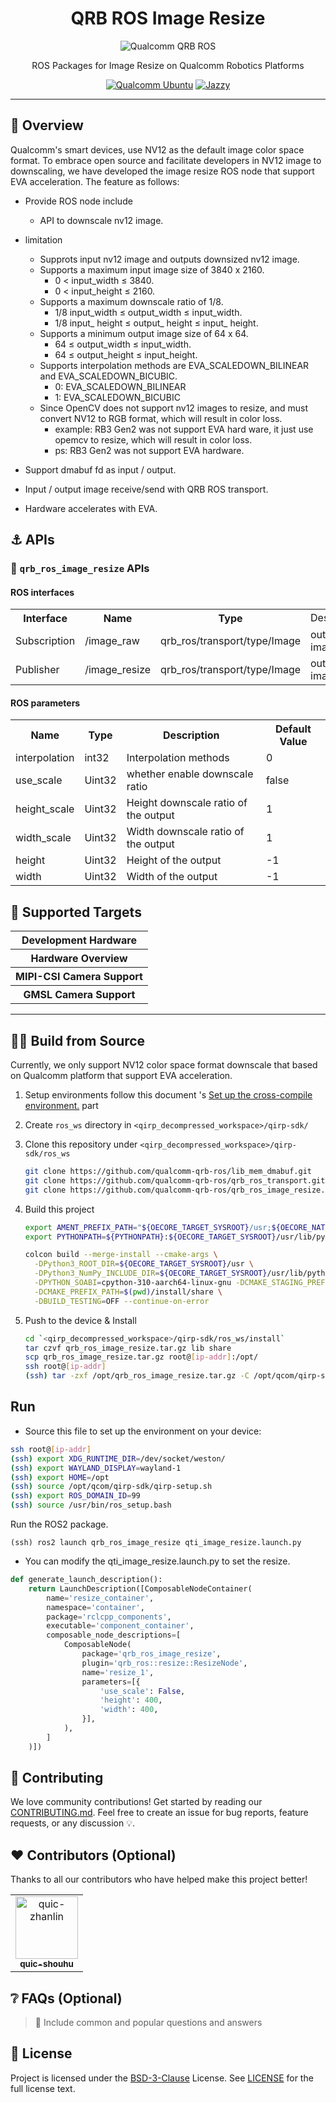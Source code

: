 <div align="center">
  <h1>QRB ROS Image Resize</h1>
  <p align="center">
    <img src="https://s7d1.scene7.com/is/image/dmqualcommprod/rb3gen2-dev-kits-hero-7" alt="Qualcomm QRB ROS" title="Qualcomm QRB ROS" />
  </p>
  <p>ROS Packages for Image Resize on Qualcomm Robotics Platforms</p>
  <a href="https://ubuntu.com/download/qualcomm-iot" target="_blank"><img src="https://img.shields.io/badge/Qualcomm%20Ubuntu-E95420?style=for-the-badge&logo=ubuntu&logoColor=white" alt="Qualcomm Ubuntu"></a>
  <a href="https://docs.ros.org/en/jazzy/" target="_blank"><img src="https://img.shields.io/badge/ROS%20Jazzy-1c428a?style=for-the-badge&logo=ros&logoColor=white" alt="Jazzy"></a>
</div>

---

## 👋 Overview

Qualcomm's smart devices, use NV12 as the default image color space format. To embrace open source and facilitate developers in NV12 image to downscaling, we have developed the image resize ROS node that support EVA acceleration. The feature as follows:

- Provide ROS node include
  - API to downscale nv12 image.

- limitation
  - Supprots input nv12 image and outputs downsized nv12 image.
  - Supports a maximum input image size of 3840 x 2160.
    - 0 < input_width ≤ 3840.
    - 0 < input_height ≤ 2160.
  - Supports a maximum downscale ratio of 1/8.
    -  1/8 input_width ≤ output_width ≤ input_width.
    -  1/8 input_ height ≤ output_ height ≤ input_ height.
  - Supports a minimum output image size of 64 x 64.
    - 64 ≤ output_width ≤ input_width.
    - 64 ≤ output_height ≤ input_height.
  - Supports interpolation methods are EVA_SCALEDOWN_BILINEAR and EVA_SCALEDOWN_BICUBIC.
    - 0: EVA_SCALEDOWN_BILINEAR
    - 1: EVA_SCALEDOWN_BICUBIC
  - Since OpenCV does not support nv12 images to resize, and must convert NV12 to RGB format, which will result in color loss.
    - example: RB3 Gen2 was not support EVA hard ware, it just use opemcv to resize, which will result in color loss.
    - ps: RB3 Gen2 was not support EVA hardware.

- Support dmabuf fd as input / output.

- Input / output image receive/send with QRB ROS transport.
- Hardware accelerates with EVA.

## ⚓ APIs

### 🔹 `qrb_ros_image_resize` APIs

#### ROS interfaces

<table>
  <tr>
    <th>Interface</th>
    <th>Name</th>
    <th>Type</th>
    <td>Description</td>
  </tr>
  <tr>
    <td>Subscription</td>
    <td>/image_raw</td>
    <td>qrb_ros/transport/type/Image</td>
    <td>output image</td>
  </tr>
  <tr>
    <td>Publisher</td>
    <td>/image_resize</td>
    <td>qrb_ros/transport/type/Image</td>
    <td>output image</td>
  </tr>
</table>

#### ROS parameters

<table>
  <tr>
    <th>Name</th>
    <th>Type</th>
    <th>Description</td>
    <th>Default Value</td>
  </tr>
  <tr>
    <td>interpolation</td>
    <td>int32</td>
    <td>Interpolation methods</td>
    <td>0</td>
  </tr>
  <tr>
    <td>use_scale</td>
    <td>Uint32</td>
    <td>whether enable downscale ratio</td>
    <td>false</td>
  </tr>
  <tr>
    <td>height_scale</td>
    <td>Uint32</td>
    <td>Height downscale ratio of the output</td>
    <td>1</td>
  </tr>
  <tr>
    <td>width_scale</td>
    <td>Uint32</td>
    <td>Width downscale ratio of the output</td>
    <td>1</td>
  </tr>
  <tr>
    <td>height</td>
    <td>Uint32</td>
    <td>Height of the output</td>
    <td>-1</td>
  </tr>
  <tr>
    <td>width</td>
    <td>Uint32</td>
    <td>Width of the output</td>
    <td>-1</td>
  </tr>
</table>

## 🎯 Supported Targets

<table >
  <tr>
    <th>Development Hardware</th>
  </tr>
  <tr>
    <th>Hardware Overview</th>
  </tr>
  <tr>
    <th>MIPI-CSI Camera Support</th>
  </tr>
  <tr>
    <th>GMSL Camera Support</th>
  </tr>
</table>

---

## 👨‍💻 Build from Source

Currently, we only support NV12 color space format downscale that based on Qualcomm platform that support EVA acceleration.

1. Setup environments follow this document 's [Set up the cross-compile environment.](https://docs.qualcomm.com/bundle/publicresource/topics/80-65220-2/develop-your-first-application_6.html?product=1601111740013072&facet=Qualcomm%20Intelligent%20Robotics%20(QIRP)%20Product%20SDK&state=releasecandidate) part

2. Create `ros_ws` directory in `<qirp_decompressed_workspace>/qirp-sdk/`

3. Clone this repository under `<qirp_decompressed_workspace>/qirp-sdk/ros_ws`
     ```bash
     git clone https://github.com/qualcomm-qrb-ros/lib_mem_dmabuf.git
     git clone https://github.com/qualcomm-qrb-ros/qrb_ros_transport.git
     git clone https://github.com/qualcomm-qrb-ros/qrb_ros_image_resize.git
     ```
4. Build this project
     ```bash
     export AMENT_PREFIX_PATH="${OECORE_TARGET_SYSROOT}/usr;${OECORE_NATIVE_SYSROOT}/usr"
     export PYTHONPATH=${PYTHONPATH}:${OECORE_TARGET_SYSROOT}/usr/lib/python3.10/site-packages

     colcon build --merge-install --cmake-args \
       -DPython3_ROOT_DIR=${OECORE_TARGET_SYSROOT}/usr \
       -DPython3_NumPy_INCLUDE_DIR=${OECORE_TARGET_SYSROOT}/usr/lib/python3.10/site-packages/numpy/core/include \
       -DPYTHON_SOABI=cpython-310-aarch64-linux-gnu -DCMAKE_STAGING_PREFIX=$(pwd)/install \
       -DCMAKE_PREFIX_PATH=$(pwd)/install/share \
       -DBUILD_TESTING=OFF --continue-on-error
     ```
5. Push to the device & Install
     ```bash
     cd `<qirp_decompressed_workspace>/qirp-sdk/ros_ws/install`
     tar czvf qrb_ros_image_resize.tar.gz lib share
     scp qrb_ros_image_resize.tar.gz root@[ip-addr]:/opt/
     ssh root@[ip-addr]
     (ssh) tar -zxf /opt/qrb_ros_image_resize.tar.gz -C /opt/qcom/qirp-sdk/usr/
     ```
## Run

- Source this file to set up the environment on your device:

```bash
ssh root@[ip-addr]
(ssh) export XDG_RUNTIME_DIR=/dev/socket/weston/
(ssh) export WAYLAND_DISPLAY=wayland-1
(ssh) export HOME=/opt
(ssh) source /opt/qcom/qirp-sdk/qirp-setup.sh
(ssh) export ROS_DOMAIN_ID=99
(ssh) source /usr/bin/ros_setup.bash

```

Run the ROS2 package.

```
(ssh) ros2 launch qrb_ros_image_resize qti_image_resize.launch.py
```

- You can modify the qti_image_resize.launch.py to set the resize.

```python
def generate_launch_description():
    return LaunchDescription([ComposableNodeContainer(
        name='resize_container',
        namespace='container',
        package='rclcpp_components',
        executable='component_container',
        composable_node_descriptions=[
            ComposableNode(
                package='qrb_ros_image_resize',
                plugin='qrb_ros::resize::ResizeNode',
                name='resize_1',
                parameters=[{
                    'use_scale': False,
                    'height': 400,
                    'width': 400,
                }],
            ),
        ]
    )])
```

## 🤝 Contributing

We love community contributions! Get started by reading our [CONTRIBUTING.md](CONTRIBUTING.md).
Feel free to create an issue for bug reports, feature requests, or any discussion 💡.

## ❤️ Contributors (Optional)

Thanks to all our contributors who have helped make this project better!

<table>
  <tr>
    <td align="center"><a href="https://github.com/quic-zhanlin"><img src="https://avatars.githubusercontent.com/u/174774501?v=4" width="100" height="100" alt="quic-zhanlin"/><br /><sub><b>quic-shouhu</b></sub></a></td>
  </tr>
</table>

## ❔ FAQs (Optional)

> 📌 Include common and popular questions and answers

## 📜 License

Project is licensed under the [BSD-3-Clause](https://spdx.org/licenses/BSD-3-Clause.html) License. See [LICENSE](./LICENSE) for the full license text.
